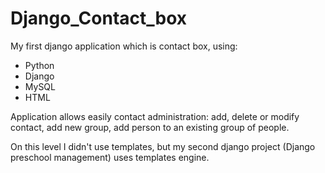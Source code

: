 # Django_Contact_box

My first django application which is contact box, using:
- Python
- Django
- MySQL
- HTML
 
Application allows easily contact administration:
add, delete or modify contact, add new group, add person to an existing group of people.

On this level I didn't use templates, but my second django project (Django preschool management) uses templates engine.
